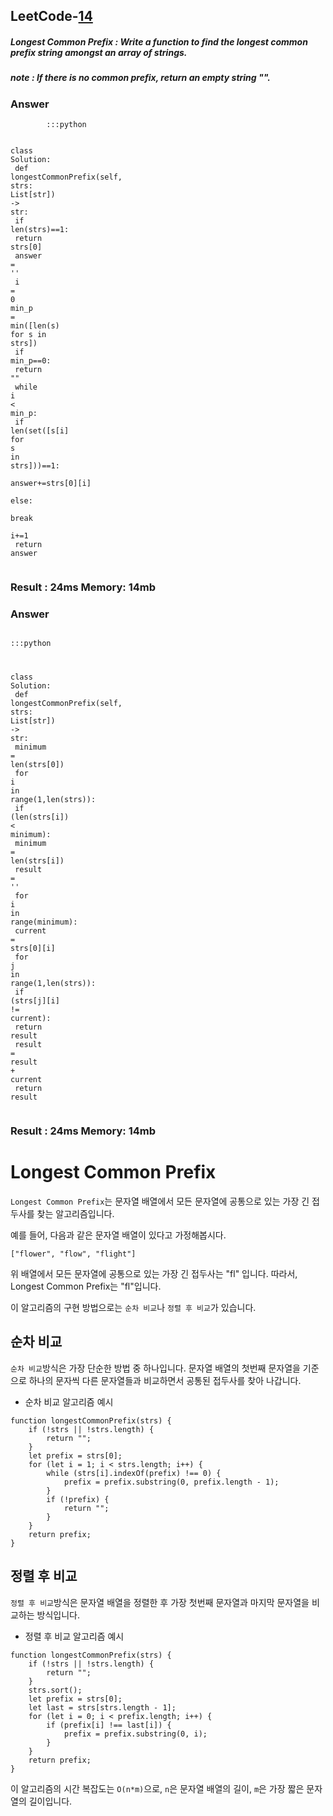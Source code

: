 <h2>LeetCode-<a href="https://leetcode.com/problems/longest-common-prefix/description/">14</a></h2>
<h5>Longest Common Prefix : Write a function to find the longest common prefix string amongst an array of strings.</h5>
<h5>note : If there is no common prefix, return an empty string "".</h5><h3>Answer</h3><div class="codehilite"><pre><span></span><code><span class="w">        </span><span class="o">::</span><span class="err">:</span><span class="n">python</span><span class="w"></span>

<span class="k">class</span><span class="w"> </span><span class="nl">Solution</span><span class="p">:</span><span class="w"></span>
<span class="w">    </span><span class="n">def</span><span class="w"> </span><span class="n">longestCommonPrefix</span><span class="p">(</span><span class="n">self</span><span class="p">,</span><span class="w"> </span><span class="nl">strs</span><span class="p">:</span><span class="w"> </span><span class="n">List</span><span class="o">[</span><span class="n">str</span><span class="o">]</span><span class="p">)</span><span class="w"> </span><span class="o">-&gt;</span><span class="w"> </span><span class="nf">str</span><span class="err">:</span><span class="w"></span>
<span class="w">        </span><span class="k">if</span><span class="w"> </span><span class="nf">len</span><span class="p">(</span><span class="n">strs</span><span class="p">)</span><span class="o">==</span><span class="mi">1</span><span class="err">:</span><span class="w"></span>
<span class="w">            </span><span class="k">return</span><span class="w"> </span><span class="n">strs</span><span class="o">[</span><span class="n">0</span><span class="o">]</span><span class="w"></span>
<span class="w">        </span><span class="n">answer</span><span class="w"> </span><span class="o">=</span><span class="w"> </span><span class="s1">&#39;&#39;</span><span class="w"></span>
<span class="w">        </span><span class="n">i</span><span class="w"> </span><span class="o">=</span><span class="w"> </span><span class="mi">0</span><span class="w"></span>
<span class="w">        </span><span class="n">min_p</span><span class="w"> </span><span class="o">=</span><span class="w"> </span><span class="nf">min</span><span class="p">(</span><span class="o">[</span><span class="n">len(s) for s in strs</span><span class="o">]</span><span class="p">)</span><span class="w"></span>
<span class="w">        </span><span class="k">if</span><span class="w"> </span><span class="n">min_p</span><span class="o">==</span><span class="mi">0</span><span class="err">:</span><span class="w"></span>
<span class="w">            </span><span class="k">return</span><span class="w"> </span><span class="ss">&quot;&quot;</span><span class="w"></span>
<span class="w">        </span><span class="k">while</span><span class="w"> </span><span class="n">i</span><span class="w"> </span><span class="o">&lt;</span><span class="w"> </span><span class="nl">min_p</span><span class="p">:</span><span class="w"></span>
<span class="w">            </span><span class="k">if</span><span class="w"> </span><span class="nf">len</span><span class="p">(</span><span class="k">set</span><span class="p">(</span><span class="o">[</span><span class="n">s[i</span><span class="o">]</span><span class="w"> </span><span class="k">for</span><span class="w"> </span><span class="n">s</span><span class="w"> </span><span class="ow">in</span><span class="w"> </span><span class="n">strs</span><span class="err">]</span><span class="p">))</span><span class="o">==</span><span class="mi">1</span><span class="err">:</span><span class="w"></span>
<span class="w">                </span><span class="n">answer</span><span class="o">+=</span><span class="n">strs</span><span class="o">[</span><span class="n">0</span><span class="o">][</span><span class="n">i</span><span class="o">]</span><span class="w"></span>
<span class="w">            </span><span class="k">else</span><span class="err">:</span><span class="w"></span>
<span class="w">                </span><span class="k">break</span><span class="w"></span>
<span class="w">            </span><span class="n">i</span><span class="o">+=</span><span class="mi">1</span><span class="w"></span>
<span class="w">        </span><span class="k">return</span><span class="w"> </span><span class="n">answer</span><span class="w"></span>
</code></pre></div><h3>Result : 24ms Memory: 14mb</h3><h3>Answer</h3><div class="codehilite"><pre><span></span><code><span class="w">        </span><span class="o">::</span><span class="err">:</span><span class="n">python</span><span class="w"></span>

<span class="k">class</span><span class="w"> </span><span class="nl">Solution</span><span class="p">:</span><span class="w"></span>
<span class="w">    </span><span class="n">def</span><span class="w"> </span><span class="n">longestCommonPrefix</span><span class="p">(</span><span class="n">self</span><span class="p">,</span><span class="w"> </span><span class="nl">strs</span><span class="p">:</span><span class="w"> </span><span class="n">List</span><span class="o">[</span><span class="n">str</span><span class="o">]</span><span class="p">)</span><span class="w"> </span><span class="o">-&gt;</span><span class="w"> </span><span class="nf">str</span><span class="err">:</span><span class="w"></span>
<span class="w">        </span><span class="n">minimum</span><span class="w"> </span><span class="o">=</span><span class="w"> </span><span class="nf">len</span><span class="p">(</span><span class="n">strs</span><span class="o">[</span><span class="n">0</span><span class="o">]</span><span class="p">)</span><span class="w"></span>
<span class="w">        </span><span class="k">for</span><span class="w"> </span><span class="n">i</span><span class="w"> </span><span class="ow">in</span><span class="w"> </span><span class="k">range</span><span class="p">(</span><span class="mi">1</span><span class="p">,</span><span class="nf">len</span><span class="p">(</span><span class="n">strs</span><span class="p">))</span><span class="err">:</span><span class="w"></span>
<span class="w">            </span><span class="k">if</span><span class="w"> </span><span class="p">(</span><span class="nf">len</span><span class="p">(</span><span class="n">strs</span><span class="o">[</span><span class="n">i</span><span class="o">]</span><span class="p">)</span><span class="w"> </span><span class="o">&lt;</span><span class="w"> </span><span class="n">minimum</span><span class="p">)</span><span class="err">:</span><span class="w"></span>
<span class="w">                </span><span class="n">minimum</span><span class="w"> </span><span class="o">=</span><span class="w"> </span><span class="nf">len</span><span class="p">(</span><span class="n">strs</span><span class="o">[</span><span class="n">i</span><span class="o">]</span><span class="p">)</span><span class="w"></span>
<span class="w">        </span><span class="k">result</span><span class="w"> </span><span class="o">=</span><span class="w"> </span><span class="s1">&#39;&#39;</span><span class="w"></span>
<span class="w">        </span><span class="k">for</span><span class="w"> </span><span class="n">i</span><span class="w"> </span><span class="ow">in</span><span class="w"> </span><span class="k">range</span><span class="p">(</span><span class="n">minimum</span><span class="p">)</span><span class="err">:</span><span class="w"></span>
<span class="w">            </span><span class="k">current</span><span class="w"> </span><span class="o">=</span><span class="w"> </span><span class="n">strs</span><span class="o">[</span><span class="n">0</span><span class="o">][</span><span class="n">i</span><span class="o">]</span><span class="w"></span>
<span class="w">            </span><span class="k">for</span><span class="w"> </span><span class="n">j</span><span class="w"> </span><span class="ow">in</span><span class="w"> </span><span class="k">range</span><span class="p">(</span><span class="mi">1</span><span class="p">,</span><span class="nf">len</span><span class="p">(</span><span class="n">strs</span><span class="p">))</span><span class="err">:</span><span class="w"></span>
<span class="w">                </span><span class="k">if</span><span class="w"> </span><span class="p">(</span><span class="n">strs</span><span class="o">[</span><span class="n">j</span><span class="o">][</span><span class="n">i</span><span class="o">]</span><span class="w"> </span><span class="o">!=</span><span class="w"> </span><span class="k">current</span><span class="p">)</span><span class="err">:</span><span class="w"></span>
<span class="w">                    </span><span class="k">return</span><span class="w"> </span><span class="k">result</span><span class="w"></span>
<span class="w">            </span><span class="k">result</span><span class="w"> </span><span class="o">=</span><span class="w"> </span><span class="k">result</span><span class="w"> </span><span class="o">+</span><span class="w"> </span><span class="k">current</span><span class="w"></span>
<span class="w">        </span><span class="k">return</span><span class="w"> </span><span class="k">result</span><span class="w"></span>
</code></pre></div><h3>Result : 24ms Memory: 14mb</h3>
 # Longest Common Prefix 

`Longest Common Prefix`는 문자열 배열에서 모든 문자열에 공통으로 있는 가장 긴 접두사를 찾는 알고리즘입니다.

예를 들어, 다음과 같은 문자열 배열이 있다고 가정해봅시다.
```
["flower", "flow", "flight"]
```
위 배열에서 모든 문자열에 공통으로 있는 가장 긴 접두사는 "fl" 입니다. 따라서, Longest Common Prefix는 "fl"입니다.

이 알고리즘의 구현 방법으로는 `순차 비교`나 `정렬 후 비교`가 있습니다.

## 순차 비교

`순차 비교`방식은 가장 단순한 방법 중 하나입니다. 문자열 배열의 첫번째 문자열을 기준으로 하나의 문자씩 다른 문자열들과 비교하면서 공통된 접두사를 찾아 나갑니다.

- 순차 비교 알고리즘 예시

```
function longestCommonPrefix(strs) {
    if (!strs || !strs.length) {
        return "";
    }
    let prefix = strs[0];
    for (let i = 1; i < strs.length; i++) {
        while (strs[i].indexOf(prefix) !== 0) {
            prefix = prefix.substring(0, prefix.length - 1);
        }
        if (!prefix) {
            return "";
        }
    }
    return prefix;
}
```

## 정렬 후 비교

`정렬 후 비교`방식은 문자열 배열을 정렬한 후 가장 첫번째 문자열과 마지막 문자열을 비교하는 방식입니다.

- 정렬 후 비교 알고리즘 예시

```
function longestCommonPrefix(strs) {
    if (!strs || !strs.length) {
        return "";
    }
    strs.sort();
    let prefix = strs[0];
    let last = strs[strs.length - 1];
    for (let i = 0; i < prefix.length; i++) {
        if (prefix[i] !== last[i]) {
            prefix = prefix.substring(0, i);
        }
    }
    return prefix;
}
```

이 알고리즘의 시간 복잡도는 `O(n*m)`으로, `n`은 문자열 배열의 길이, `m`은 가장 짧은 문자열의 길이입니다.